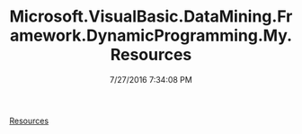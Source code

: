 ﻿---
title: Microsoft.VisualBasic.DataMining.Framework.DynamicProgramming.My.Resources
date: 7/27/2016 7:34:08 PM
---

[Resources](T-Microsoft.VisualBasic.DataMining.Framework.DynamicProgramming.My.Resources.Resources.html)
